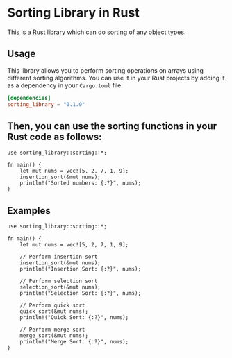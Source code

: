 # Sorting Library in Rust

This is a Rust library which can do sorting of any object types.

## Usage

This library allows you to perform sorting operations on arrays using different sorting algorithms. 
You can use it in your Rust projects by adding it as a dependency in your `Cargo.toml` file:

```toml
[dependencies]
sorting_library = "0.1.0"
```

## Then, you can use the sorting functions in your Rust code as follows:
```
use sorting_library::sorting::*;

fn main() {
    let mut nums = vec![5, 2, 7, 1, 9];
    insertion_sort(&mut nums);
    println!("Sorted numbers: {:?}", nums);
}
```
## Examples
```
use sorting_library::sorting::*;

fn main() {
    let mut nums = vec![5, 2, 7, 1, 9];
    
    // Perform insertion sort
    insertion_sort(&mut nums);
    println!("Insertion Sort: {:?}", nums);

    // Perform selection sort
    selection_sort(&mut nums);
    println!("Selection Sort: {:?}", nums);

    // Perform quick sort
    quick_sort(&mut nums);
    println!("Quick Sort: {:?}", nums);

    // Perform merge sort
    merge_sort(&mut nums);
    println!("Merge Sort: {:?}", nums);
}
```
